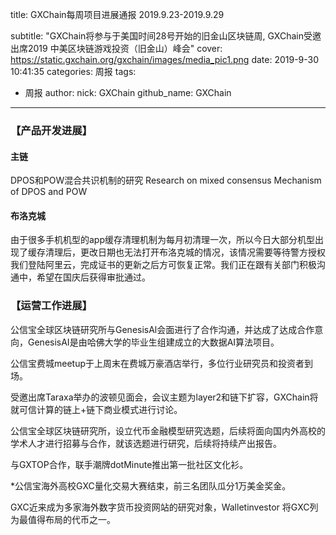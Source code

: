 title: GXChain每周项目进展通报 2019.9.23-2019.9.29

subtitle: "GXChain将参与于美国时间28号开始的旧金山区块链周, GXChain受邀出席2019 中美区块链游戏投资（旧金山）峰会"
cover: https://static.gxchain.org/gxchain/images/media_pic1.png
date: 2019-9-30 10:41:35
categories: 周报
tags:
  - 周报
author:
    nick: GXChain
    github_name: GXChain
---

### 【产品开发进展】
#### 主链
DPOS和POW混合共识机制的研究
Research on mixed consensus Mechanism of DPOS and POW

#### 布洛克城

由于很多手机机型的app缓存清理机制为每月初清理一次，所以今日大部分机型出现了缓存清理后，更改日期也无法打开布洛克城的情况，该情况需要等待警方授权我们登陆阿里云，完成证书的更新之后方可恢复正常。我们正在跟有关部门积极沟通中，希望在国庆后获得审批通过。

### 【运营工作进展】


公信宝全球区块链研究所与GenesisAl会面进行了合作沟通，并达成了达成合作意向，GenesisAI是由哈佛大学的毕业生组建成立的大数据AI算法项目。

公信宝费城meetup于上周末在费城万豪酒店举行，多位行业研究员和投资者到场。

受邀出席Taraxa举办的波顿见面会，会议主题为layer2和链下扩容，GXChain将就可信计算的链上+链下商业模式进行讨论。

公信宝全球区块链研究所，设立代币金融模型研究选题，后续将面向国内外高校的学术人才进行招募与合作，就该选题进行研究，后续将持续产出报告。

与GXTOP合作，联手潮牌dotMinute推出第一批社区文化衫。

*公信宝海外高校GXC量化交易大赛结束，前三名团队瓜分1万美金奖金。

GXC近来成为多家海外数字货币投资网站的研究对象，Walletinvestor 将GXC列为最值得布局的代币之一。
